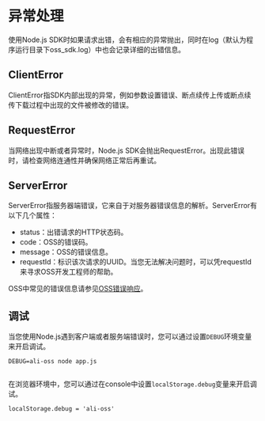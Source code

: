 # 异常处理

使用Node.js SDK时如果请求出错，会有相应的异常抛出，同时在log（默认为程序运行目录下oss\_sdk.log）中也会记录详细的出错信息。

## ClientError

ClientError指SDK内部出现的异常，例如参数设置错误、断点续传上传或断点续传下载过程中出现的文件被修改的错误。

## RequestError

当网络出现中断或者异常时，Node.js SDK会抛出RequestError。出现此错误时，请检查网络连通性并确保网络正常后再重试。

## ServerError

ServerError指服务器端错误，它来自于对服务器错误信息的解析。ServerError有以下几个属性：

-   status：出错请求的HTTP状态码。
-   code：OSS的错误码。
-   message：OSS的错误信息。
-   requestId：标识该次请求的UUID。当您无法解决问题时，可以凭requestId来寻求OSS开发工程师的帮助。

OSS中常见的错误信息请参见[OSS错误响应](/intl.zh-CN/错误码/错误响应.md)。

## 调试

当您使用Node.js遇到客户端或者服务端错误时，您可以通过设置`DEBUG`环境变量来开启调试。

```
DEBUG=ali-oss node app.js
            
```

在浏览器环境中，您可以通过在console中设置`localStorage.debug`变量来开启调试。

```
localStorage.debug = 'ali-oss'
            
```

